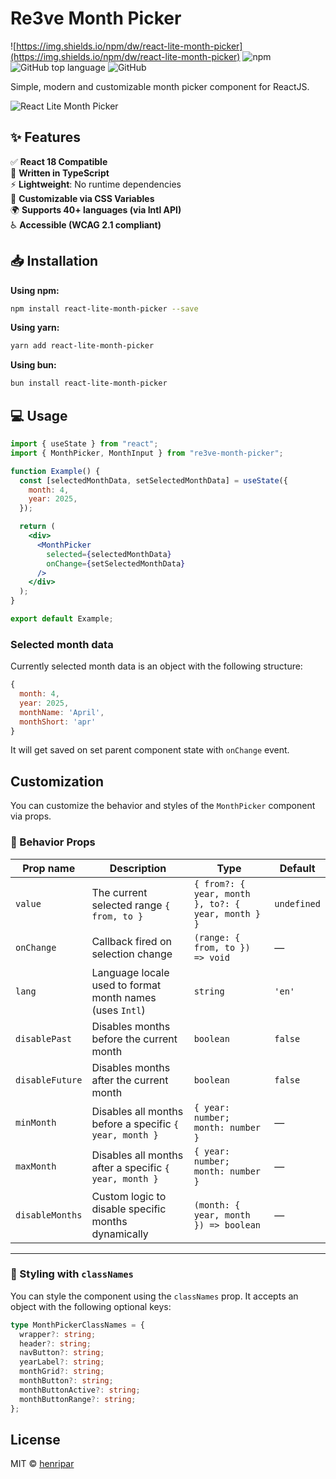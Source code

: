 # Re3ve Month Picker

![https://img.shields.io/npm/dw/react-lite-month-picker](https://img.shields.io/npm/dw/react-lite-month-picker) ![npm](https://img.shields.io/npm/v/react-lite-month-picker) ![GitHub top language](https://img.shields.io/github/languages/top/henripar/react-lite-month-picker) ![GitHub](https://img.shields.io/github/license/henripar/react-lite-month-picker)

Simple, modern and customizable month picker component for ReactJS.

![React Lite Month Picker](https://www.react-lite-month-picker.dev/header-cover.png)

## ✨ Features

✅ **React 18 Compatible**  
🧠 **Written in TypeScript**  
⚡ **Lightweight**: No runtime dependencies  
🎨 **Customizable via CSS Variables**  
🌍 **Supports 40+ languages (via Intl API)**  
♿ **Accessible (WCAG 2.1 compliant)**

## 📥 Installation

**Using npm:**

```bash
npm install react-lite-month-picker --save
```

**Using yarn:**

```bash
yarn add react-lite-month-picker
```

**Using bun:**

```bash
bun install react-lite-month-picker
```

## 💻 Usage

```jsx
import { useState } from "react";
import { MonthPicker, MonthInput } from "re3ve-month-picker";

function Example() {
  const [selectedMonthData, setSelectedMonthData] = useState({
    month: 4,
    year: 2025,
  });

  return (
    <div>
      <MonthPicker
        selected={selectedMonthData}
        onChange={setSelectedMonthData}
      />
    </div>
  );
}

export default Example;
```

### Selected month data

Currently selected month data is an object with the following structure:

```js
{
  month: 4,
  year: 2025,
  monthName: 'April',
  monthShort: 'apr'
}
```

It will get saved on set parent component state with `onChange` event.

## Customization

You can customize the behavior and styles of the `MonthPicker` component via props.

### 🧩 Behavior Props

| Prop name       | Description                                              | Type                                               | Default     |
| --------------- | -------------------------------------------------------- | -------------------------------------------------- | ----------- |
| `value`         | The current selected range `{ from, to }`                | `{ from?: { year, month }, to?: { year, month } }` | `undefined` |
| `onChange`      | Callback fired on selection change                       | `(range: { from, to }) => void`                    | —           |
| `lang`          | Language locale used to format month names (uses `Intl`) | `string`                                           | `'en'`      |
| `disablePast`   | Disables months before the current month                 | `boolean`                                          | `false`     |
| `disableFuture` | Disables months after the current month                  | `boolean`                                          | `false`     |
| `minMonth`      | Disables all months before a specific `{ year, month }`  | `{ year: number; month: number }`                  | —           |
| `maxMonth`      | Disables all months after a specific `{ year, month }`   | `{ year: number; month: number }`                  | —           |
| `disableMonths` | Custom logic to disable specific months dynamically      | `(month: { year, month }) => boolean`              | —           |

---

### 🎨 Styling with `classNames`

You can style the component using the `classNames` prop. It accepts an object with the following optional keys:

```ts
type MonthPickerClassNames = {
  wrapper?: string;
  header?: string;
  navButton?: string;
  yearLabel?: string;
  monthGrid?: string;
  monthButton?: string;
  monthButtonActive?: string;
  monthButtonRange?: string;
};
```

## License

MIT © [henripar](https://github.com/henripar)
